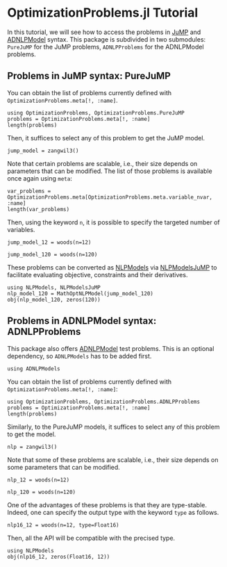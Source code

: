 # OptimizationProblems.jl Tutorial

In this tutorial, we will see how to access the problems in [JuMP](https://github.com/jump-dev/JuMP.jl) and [ADNLPModel](https://github.com/JuliaSmoothOptimizers/ADNLPModels.jl) syntax.
This package is subdivided in two submodules: `PureJuMP` for the JuMP problems, `ADNLPProblems` for the ADNLPModel problems.

## Problems in JuMP syntax: PureJuMP

You can obtain the list of problems currently defined with `OptimizationProblems.meta[!, :name]`.
``` @example ex1
using OptimizationProblems, OptimizationProblems.PureJuMP
problems = OptimizationProblems.meta[!, :name]
length(problems)
```
Then, it suffices to select any of this problem to get the JuMP model.
``` @example ex1
jump_model = zangwil3()
```
Note that certain problems are scalable, i.e., their size depends on parameters that can be modified. The list of those problems is available once again using `meta`:
``` @example ex1
var_problems = OptimizationProblems.meta[OptimizationProblems.meta.variable_nvar, :name]
length(var_problems)
```
Then, using the keyword `n`, it is possible to specify the targeted number of variables.
``` @example ex1
jump_model_12 = woods(n=12)
```
``` @example ex1
jump_model_120 = woods(n=120)
```
These problems can be converted as [NLPModels](https://github.com/JuliaSmoothOptimizers/NLPModels.jl) via [NLPModelsJuMP](https://github.com/JuliaSmoothOptimizers/NLPModelsJuMP.jl) to facilitate evaluating
objective, constraints and their derivatives.
``` @example ex1
using NLPModels, NLPModelsJuMP
nlp_model_120 = MathOptNLPModel(jump_model_120)
obj(nlp_model_120, zeros(120))
```

## Problems in ADNLPModel syntax: ADNLPProblems

This package also offers [ADNLPModel](https://github.com/JuliaSmoothOptimizers/ADNLPModels.jl) test problems. This is an optional dependency, so `ADNLPModels` has to be added first.
``` @example ex2
using ADNLPModels
```
You can obtain the list of problems currently defined with `OptimizationProblems.meta[!, :name]`:
``` @example ex2
using OptimizationProblems, OptimizationProblems.ADNLPProblems
problems = OptimizationProblems.meta[!, :name]
length(problems)
```
Similarly, to the PureJuMP models, it suffices to select any of this problem to get the model.
``` @example ex2
nlp = zangwil3()
```
Note that some of these problems are scalable, i.e., their size depends on some parameters that can be modified.
``` @example ex2
nlp_12 = woods(n=12)
```
``` @example ex2
nlp_120 = woods(n=120)
```
One of the advantages of these problems is that they are type-stable. Indeed, one can specify the output type with the keyword `type` as follows.
``` @example ex2
nlp16_12 = woods(n=12, type=Float16)
```
Then, all the API will be compatible with the precised type.
``` @example ex2
using NLPModels
obj(nlp16_12, zeros(Float16, 12))
```
